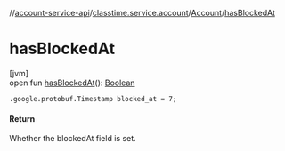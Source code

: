 //[account-service-api](../../../index.md)/[classtime.service.account](../index.md)/[Account](index.md)/[hasBlockedAt](has-blocked-at.md)

# hasBlockedAt

[jvm]\
open fun [hasBlockedAt](has-blocked-at.md)(): [Boolean](https://kotlinlang.org/api/latest/jvm/stdlib/kotlin/-boolean/index.html)

`.google.protobuf.Timestamp blocked_at = 7;`

#### Return

Whether the blockedAt field is set.
